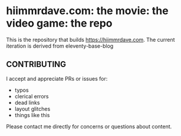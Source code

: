 # hiimmrdave.com: the movie: the video game: the repo

This is the repository that builds <https://hiimmrdave.com>. The current iteration is derived from eleventy-base-blog

## CONTRIBUTING

I accept and appreciate PRs or issues for:

- typos
- clerical errors
- dead links
- layout glitches
- things like this

Please contact me directly for concerns or questions about content.
